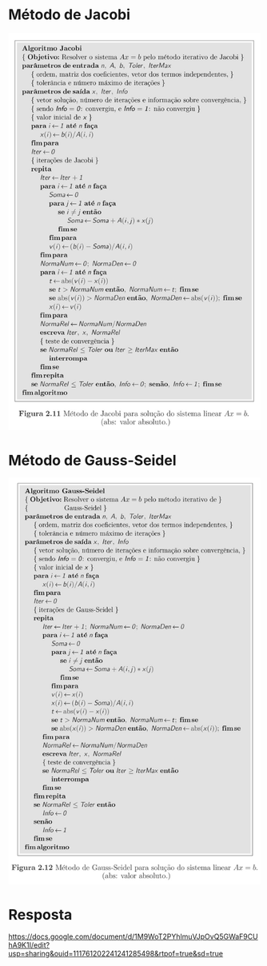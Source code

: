 # Método de Jacobi

![imagem do psedo-código](Figura_2.11.jpg)

# Método de Gauss-Seidel

![imagem do psedo-código](Figura_2.12.jpg)

# Resposta
https://docs.google.com/document/d/1M9WoT2PYhlmuVJpOvQ5GWaF9CUhA9K1I/edit?usp=sharing&ouid=111761202241241285498&rtpof=true&sd=true
